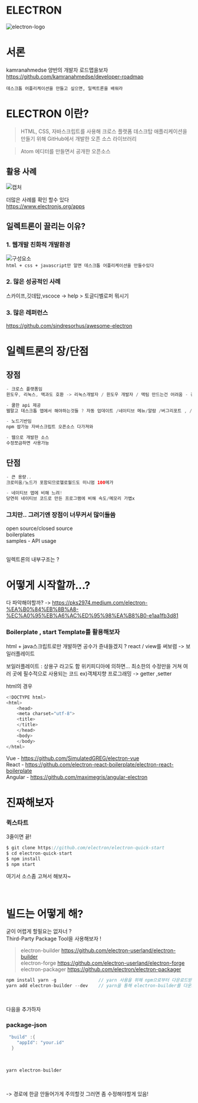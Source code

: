 
# ELECTRON
![electron-logo](https://user-images.githubusercontent.com/80228504/117521003-68c4d100-afe6-11eb-96fd-393e8e975e7f.PNG)


# 서론   
  
kamranahmedse 양반의 개발자 로드맵을보자    
https://github.com/kamranahmedse/developer-roadmap   

`데스크톱 어플리케이션을 만들고 싶으면, 일렉트론을 배워라`


# ELECTRON 이란?

> HTML, CSS, 자바스크립트를 사용해 크로스 플랫폼 데스크탑 애플리케이션을 만들기 위해 GitHub에서 개발한 오픈 소스 라이브러리

> Atom 에디터를 만들면서 공개한 오픈소스


## 활용 사례
![캡처](https://user-images.githubusercontent.com/80228504/117521720-30bf8d00-afea-11eb-8816-349fe48bd382.PNG)   

더많은 사례를 확인 할수 있다   
https://www.electronjs.org/apps



## 일렉트론이 끌리는 이유?    

### 1. 웹개발 친화적 개발환경   
![구성요소](https://user-images.githubusercontent.com/80228504/117521049-a590c800-afe6-11eb-84f3-30940510b165.PNG)   
`html + css + javascript만 알면 데스크톱 어플리케이션을 만들수있다`    

### 2. 많은 성공적인 사례   
스카이프,깃데탑,vscoce -> help > 토글디벨로퍼 뭐시기 

### 3. 많은 레퍼런스   
https://github.com/sindresorhus/awesome-electron    

# 일렉트론의 장/단점   
   
## 장점    
```swift
- 크로스 플랫폼임  
윈도우, 리눅스, 맥과도 호환 -> 리눅스개발자 / 윈도우 개발자 / 맥팀 만드는건 어려움 - 걍 웹팀하나만 있음됨

- 쿨한 api 제공 
웹말고 데스크톱 앱에서 해야하는것들 ? 자동 업데이트 /네이티브 메뉴/알람 /버그리포트 , /윈도우 인스톨러...

- 노드기반임 
npm 쌉가능 자바스크립트 오픈소스 다가져와

- 웹으로 개발한 소스 
수정쪼금하면 사용가능
```

## 단점   
```swift
- 큰 용량.. 
크로미움/노드가 포함되므로헬로월드도 미니멈 100메가

- 네이티브 앱에 비해 느려!
당연히 네이티브 코드로 만든 프로그램에 비해 속도/메모리 가볍x
```
   
### 그치만.. 그러기엔 장점이 너무커서 많이들씀


open source/closed source  
boilerplates  
samples - API usage  

<br>  
일렉트론의 내부구조는 ?

# 어떻게 시작할까...?  

다 파악해야할까? -> https://pks2974.medium.com/electron-%EA%B0%84%EB%8B%A8-%EC%A0%95%EB%A6%AC%ED%95%98%EA%B8%B0-e1aa1fb3d81

### Boilerplate , start Template를 활용해보자

html + java스크립트로만 개발하면 공수가 쥰내들겠지 ?
react / view를 써보렴 -> 보일러플레이트

보일러플레이트 : 상용구 라고도 함 
위키피디아에 의하면... 최소한의 수정만을 거쳐 여러 곳에 필수적으로 사용되는 코드
ex)객체지향 프로그래밍 ->  getter ,setter 

html의 경우
```swift
<!DOCTYPE html>
<html>
	<head>
	<meta charset="utf-8">
	<title>
	</title>
	</head>
	<body>
	</body>
</html>
```

Vue - https://github.com/SimulatedGREG/electron-vue  
React - https://github.com/electron-react-boilerplate/electron-react-boilerplate  
Angular - https://github.com/maximegris/angular-electron  



		
# 진짜해보자 

### 퀵스타트
3줄이면 끝!	

```swift
$ git clone https://github.com/electron/electron-quick-start 
$ cd electron-quick-start
$ npm install
$ npm start
```
	
여기서 소스좀 고쳐서 해보자~
	

<br>  

# 빌드는 어떻게 해?  
굳이 어렵게 할필요는 없자너 ?  
Third-Party Package Tool을 사용해보자 !  
   
> electron-builder  https://github.com/electron-userland/electron-builder  
electron-forge  https://github.com/electron-userland/electron-forge  
electron-packager https://github.com/electron/electron-packager  



```swift
npm install yarn -g                // yarn 사용을 위해 npm으로부터 다운로드받자
yarn add electron-builder --dev    // yarn을 통해 electron-builder를 다운로드받자 (--dev를 꼭 붙여주자 devDependency , dependency어디에 넣을것인지 정함. dev에 넣어줘야 잘동작)
```

<br>  

다음을 추가하자  

### package-json  
```swift
 "build" :{
    "appId": "your.id"
  }
```

<br>
  
```swift
yarn electron-builder
```
<br>

-> 경로에 한글 안들어가게 주의할것 그러면 좀 수정해야할게 있음!
